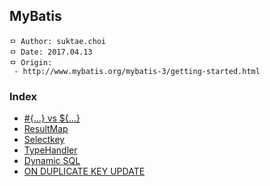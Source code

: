## MyBatis

```
ㅁ Author: suktae.choi
ㅁ Date: 2017.04.13
ㅁ Origin:
 - http://www.mybatis.org/mybatis-3/getting-started.html
```

### Index
- [#{...} vs ${...}](https://github.com/agongi/study/tree/master/orm/mybatis/%23-%24)
- [ResultMap](https://github.com/agongi/study/tree/master/orm/mybatis/resultMap/)
- [Selectkey](https://github.com/agongi/study/tree/master/orm/mybatis/selectkey/)
- [TypeHandler](http://www.mybatis.org/mybatis-3/configuration.html#typeHandlers)
- [Dynamic SQL](https://github.com/agongi/study/tree/master/orm/mybatis/dynamic-sql/)
- [ON DUPLICATE KEY UPDATE](https://github.com/agongi/study/tree/master/orm/mybatis/on-duplicate-key-update/)
